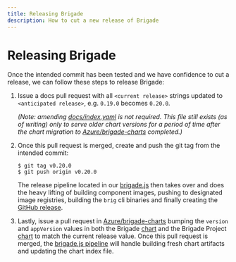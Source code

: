 ```yaml
---
title: Releasing Brigade
description: How to cut a new release of Brigade
---
```


# Releasing Brigade

Once the intended commit has been tested and we have confidence to cut a release,
we can follow these steps to release Brigade:

1. Issue a docs pull request with all `<current release>` strings updated to 
`<anticipated release>`, e.g. `0.19.0` becomes `0.20.0`.

    _(Note: amending [docs/index.yaml](../index.yaml) is not required.  This file still exists (as of writing)
    only to serve older chart versions for a period of time after the chart migration to
    [Azure/brigade-charts][brigade-charts] completed.)_

1. Once this pull request is merged, create and push the git tag from the intended commit:

    ```console
    $ git tag v0.20.0
    $ git push origin v0.20.0
    ```

    The release pipeline located in our [brigade.js](../../brigade.js) then takes over
    and does the heavy lifting of building component images, pushing to designated
    image registries, building the `brig` cli binaries and finally creating the
    [GitHub release](https://github.com/brigadecore/brigade/releases).

1. Lastly, issue a pull request in [Azure/brigade-charts][brigade-charts]
bumping the `version` and `appVersion` values in both the Brigade
[chart](https://github.com/brigadecore/brigade-charts/blob/master/charts/brigade/Chart.yaml) and
the Brigade Project [chart](https://github.com/brigadecore/brigade-charts/blob/master/charts/brigade-project/Chart.yaml)
to match the current release value.  Once this pull request is merged, the
[brigade.js pipeline](https://github.com/brigadecore/brigade-charts/blob/master/brigade.js) will handle building
fresh chart artifacts and updating the chart index file.

[brigade-charts]: https://github.com/brigadecore/brigade-charts